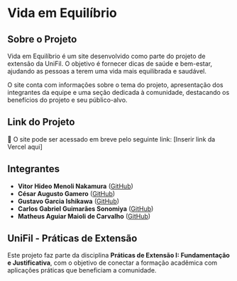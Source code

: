 # Vida em Equilíbrio

## Sobre o Projeto
Vida em Equilíbrio é um site desenvolvido como parte do projeto de extensão da UniFil. O objetivo é fornecer dicas de saúde e bem-estar, ajudando as pessoas a terem uma vida mais equilibrada e saudável.

O site conta com informações sobre o tema do projeto, apresentação dos integrantes da equipe e uma seção dedicada à comunidade, destacando os benefícios do projeto e seu público-alvo.

## Link do Projeto
🔗 O site pode ser acessado em breve pelo seguinte link:
[Inserir link da Vercel aqui]

## Integrantes
- **Vitor Hideo Menoli Nakamura** ([GitHub](https://github.com/vitormenoli))
- **César Augusto Gamero** ([GitHub](https://github.com/cesargamero))
- **Gustavo Garcia Ishikawa** ([GitHub](https://github.com/GustavoIshikaw))
- **Carlos Gabriel Guimarães Sonomiya** ([GitHub](https://github.com/CharlesGuimaraes))
- **Matheus Aguiar Maioli de Carvalho** ([GitHub](https://github.com/Matheusaguiar777))

## UniFil - Práticas de Extensão
Este projeto faz parte da disciplina **Práticas de Extensão I: Fundamentação e Justificativa**, com o objetivo de conectar a formação acadêmica com aplicações práticas que beneficiam a comunidade.